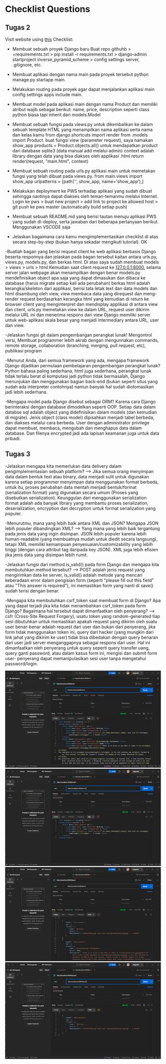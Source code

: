 # Checklist Questions

## Tugas 2

Visit website using [this](http:/meinhard-christian-inversepyramidscheme.pbp.cs.ui.ac.id)
Checklist:

- Membuat sebuah proyek Django baru
Buat repo githuhb > +requirements.txt > pip install -r requirements.txt > django-admin startproject inverse_pyramid_scheme > config settings server, .gitignore, etc.

- Membuat aplikasi dengan nama main pada proyek tersebut
python manage.py startapp main.

- Melakukan routing pada proyek agar dapat menjalankan aplikasi main
config settings apps include main.

- Membuat model pada aplikasi main dengan nama Product dan memiliki atribut wajib sebagai berikut: name, price, description
seperti class python biasa tapi inherit dari models.Model

- Membuat sebuah fungsi pada views.py untuk dikembalikan ke dalam sebuah template HTML yang menampilkan nama aplikasi serta nama dan kelas kamu
from django.shortcuts import render
from .models import Product.
buat fungsi view (parameter request), saya namakan show_app
products = Product.objects.all() untuk mendapatkan product dari database sqlite3 (data manual add melalui admin)
context adalah library dengan data yang bisa diakses oleh applikasi .html
return render(request, "main.html", context)

- Membuat sebuah routing pada urls.py aplikasi main untuk memetakan fungsi yang telah dibuat pada views.py.
from main.views import show_app
urlpatterns = [path('', show_app, name='show_app'),]

- Melakukan deployment ke PWS terhadap aplikasi yang sudah dibuat sehingga nantinya dapat diakses oleh teman-temanmu melalui Internet.
Login ke pws > buat new project > add link to project ke allowed host > git push ke pws master (automatically build setiap push) 

- Membuat sebuah README.md yang berisi tautan menuju aplikasi PWS yang sudah di-deploy, serta jawaban dari beberapa pertanyaan berikut.
Menggunakan VSCODE saja

- Jelaskan bagaimana cara kamu mengimplementasikan checklist di atas secara step-by-step (bukan hanya sekadar mengikuti tutorial).
OK

-Buatlah bagan yang berisi request client ke web aplikasi berbasis Django beserta responnya dan jelaskan pada bagan tersebut kaitan antara urls.py, views.py, models.py, dan berkas html.
Di atas saya sudah membuat models > views > urls > html
Kemudian saat client request ke [127.0.0.1:8000](http://127.0.0.1:8000/), selama server jalan webpage akan menampilkan dengan benar
models.py mendefinisikan object apa saja yang dapat dimasukan dan dibaca ke database (harus migrate setiap kali ada perubahan)
berkas html adalah kerangka/skeleton dari applikasi, berisi tata letak text dan data
models dan html disambung oleh view, view membaca data yang direquest dan meng-render request berdasarkan kerangka html yang kemudian di return ke browser client yang menginterpret dan mendisplay applikasi
di antara view dan client, urls.py memetakan view ke dalam URL, request user dikirim melalui URL ini dan menerima respons dari view
Django memiliki server untuk web-aplikasi skala besar yang menjadi intermediary antara URL, user dan view.

-Jelaskan fungsi git dalam pengembangan perangkat lunak!
Mengontrol versi, Membuat programmer lebih akrab dengan mengunnakan commands, remote storage, collaboration (branching, merging, pull request, etc), publikasi program  

-Menurut Anda, dari semua framework yang ada, mengapa framework Django dijadikan permulaan pembelajaran pengembangan perangkat lunak?
Python bahasa paling sederhana, html juga sederhana, perangkat lunak tidak terlalu berat di komputasi jadi python tidak bermasalah, Django menunjukan dan menggunakan bagian back-end (bukan seperti situs yang sudah ada interpreter contohnya) namun banyak hal sudah diotomasikan jadi lebih sederhana.

-Mengapa model pada Django disebut sebagai ORM?
Karena cara Django berinteraksi dengan database dimodelkan seperti OOP. Setiap data dalam databse sql adalah object yang didefinisikan dalam models (dan kemudian di migrate). Jenis object (class model) dipisahkan menjadi tabel berbeda, dan diakses melalui cara berbeda. User dengan administrator privilege dapat membuat, membaca, mengubah dan menghapus data dalam database. Dan filenya encrypted jadi ada lapisan keamanan juga untuk data pribadi.

## Tugas 3

-Jelaskan mengapa kita memerlukan data delivery dalam pengimplementasian sebuah platform? --> Jika semua orang menyimpan data dalam bentuk text atau binary, data menjadi sulit untuk digunakan karena setiap programmer menyimpan data menggunakan format berbeda, untuk itu, proses perubahan data mentah menjadi bentuk/format (serialization format) yang digunakan secara umum (Proses yang disebutkan serialization). Keunggulan dari menggunakan serialization format adalah ada banyak library yang membantu proses serialization, deserialization, encryption dan decryption untuk format serialization yang populer.

-Menurutmu, mana yang lebih baik antara XML dan JSON? Mengapa JSON lebih populer dibandingkan XML? --> Yang mana yang lebih baik tergantung pada jenis data yang ingin disimpan. JSON lebih populer karena lebih human-readable (yang membuatnya mudah untuk diedit secara langsung), tetapi XML memiliki kemampuan penyesuaian/customizability yang lebih tinggi (dengan cara attribut tag daripada key JSON). XML juga lebih efisien jika jenis data yang disimpan lebih rumit.

-Jelaskan fungsi dari method is_valid() pada form Django dan mengapa kita membutuhkan method tersebut? --> POST adalah jenis request yang mengirimkan data ke server, is_valid() adalah metode yang mencari keberadaan error dalam pengisian form (seperti "please fill out this field" atau "This answer is required"), ini memastikan form yang nanti di save() sudah terisi dengan benar.

-Mengapa kita membutuhkan csrf_token saat membuat form di Django? Apa yang dapat terjadi jika kita tidak menambahkan csrf_token pada form Django? Bagaimana hal tersebut dapat dimanfaatkan oleh penyerang? --> csfr (Cross-Site Request Forgery), usatu token yang random-generated tiap sesi dibutuhkan untuk memastikan apakah request yang dikirim oleh suatu user benar-benar adalah request dari user dan bukan dari penyerang, jika form tidak menggunakan token ini, query dari hacker (yang mungkin dari link jahat yang dikirim ke user) tidak bisa dibedakan dengan query benaran dari user jadi server menganggapnya sebagai respons dari user. Hal ini dimanfaatkan oleh penyerang untuk query seperti query transfer uang, query ganti password, atau dalam kasus form ini, mengisi dan submit form user- penyerang dapat memanipulasikan sesi user tanpa mengetahui password/login.

![show_xml](image-2.png)
![show_xml_by_id](image-3.png)
![show_json](image.png)
![show_json_by_id](image-1.png)
